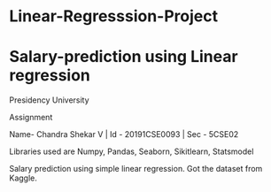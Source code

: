 # Linear-Regresssion-Project
# Salary-prediction using Linear regression 

Presidency University 

Assignment

Name- Chandra Shekar V |
Id  - 20191CSE0093 |
Sec - 5CSE02

Libraries used are
Numpy, Pandas, Seaborn, Sikitlearn, Statsmodel

Salary prediction using simple linear regression.
Got the dataset from Kaggle.


